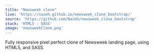 ```yaml
---
title: "Newsweek clone"
live: 'https://nazeh.github.io/newsweek_clone_bootstrap/'
source: 'https://github.com/Nazeh/newsweek_clone_bootstrap'
stack: 'HTML5 - SASS'
image: 'newsweekClone.png'
---
```


Fully responsive pixel perfect clone of Newsweek landing page, using HTML5, and SASS.
